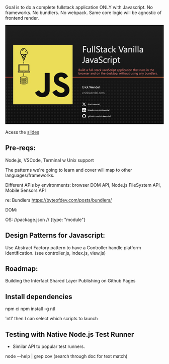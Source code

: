 Goal is to do a complete fullstack application ONLY with Javascript. No frameworks. No bundlers. No webpack.
Same core logic will be agnostic of frontend render.

![cover image](./cover.jpeg)

Acess the [slides](https://www.icloud.com/keynote/032Y1iBWTJMdLbFIw2A3F23VA#FullStack_Vanilla_JS_-_FEM_-_Erick_Wendel)


## Pre-reqs:
Node.js, VSCode, Terminal w Unix support

The patterns we're going to learn and cover will map to other languages/frameworks.

Different APIs by environments: browser DOM API, Node.js FileSystem API, Mobile Sensors API

re: Bundlers
https://byteofdev.com/posts/bundlers/

DOM:
<!-- <script type="module" src="index.js"> -->

OS:
//package.json
// {type: "module"}


## Design Patterns for Javascript:
Use Abstract Factory pattern to have a Controller handle platform identification.
(see controller.js, index.js, view.js)

## Roadmap:
  Building the Interfact
  Shared Layer
  Publishing on Github Pages

## Install dependencies
npm ci
npm install -g ntl

'ntl'
then I can select which scripts to launch

## Testing with Native Node.js Test Runner
- Similar API to popular test runners.

node --help | grep cov
(search through doc for text match)

